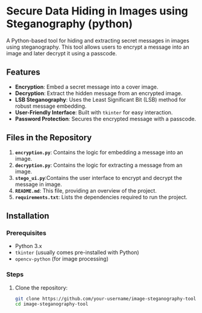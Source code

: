 # Secure Data Hiding in Images using Steganography (python)

A Python-based tool for hiding and extracting secret messages in images using steganography. This tool allows users to encrypt a message into an image and later decrypt it using a passcode.

## Features
- **Encryption**: Embed a secret message into a cover image.
- **Decryption**: Extract the hidden message from an encrypted image.
- **LSB Steganography**: Uses the Least Significant Bit (LSB) method for robust message embedding.
- **User-Friendly Interface**: Built with `tkinter` for easy interaction.
- **Password Protection**: Secures the encrypted message with a passcode.

## Files in the Repository
1. **`encryption.py`**: Contains the logic for embedding a message into an image.
2. **`decryption.py`**: Contains the logic for extracting a message from an image.
3. **`stego_ui.py`**:Contains the user interface to encrypt and decrypt the message in image.
4. **`README.md`**: This file, providing an overview of the project.
5. **`requirements.txt`**: Lists the dependencies required to run the project.

## Installation

### Prerequisites
- Python 3.x
- `tkinter` (usually comes pre-installed with Python)
- `opencv-python` (for image processing)

### Steps
1. Clone the repository:
   ```bash
   git clone https://github.com/your-username/image-steganography-tool.git
   cd image-steganography-tool
